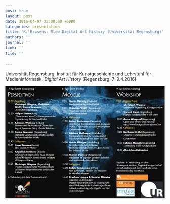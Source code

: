 ```yaml
---
post: true
layout: post
date: 2016-04-07 22:00:00 +0000
categories: presentation
title: 'K. Brosens: Slow Digital Art History (Universität Regensburg)'
authors: ''
journal: ''
link: ''
file: ''

---
```

Universität Regensburg, Institut für Kunstgeschichte und Lehrstuhl für Medieninformatik, _Digital Art History_ (Regensburg, 7–9.4.2016)

![](/uploads/CfXGnXvXIAAEnzt.jpg)